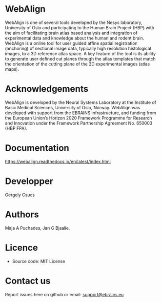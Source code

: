 # WebAlign

WebAlign is one of several tools developed by the Nesys laboratory, University of Oslo and participating to the Human Brain Project (HBP) with the aim of facilitating brain atlas based analysis and integration of experimental data and knowledge about the human and rodent brain.
WebAlign is a online tool for user guided affine spatial registration (anchoring) of sectional image data, typically high resolution histological images, to a 3D reference atlas space.
A key feature of the tool is its ability to generate user defined cut planes through the atlas templates that match the orientation of the cutting plane of the 2D experimental images (atlas maps).

# Acknowledgements
WebAlign is developed by the Neural Systems Laboratory at the Institute of Basic Medical Sciences, University of Oslo, Norway. WebAlign  was developed with support from the EBRAINS infrastructure, and funding from the European Union’s Horizon 2020 Framework Programme for Research and Innovation under the Framework Partnership Agreement No. 650003 (HBP FPA).

# Documentation
https://webalign.readthedocs.io/en/latest/index.html

# Developper
Gergely Csucs

# Authors
 Maja A Puchades, Jan G Bjaalie. 

# Licence
- Source code: MIT License

# Contact us
Report issues here on github or email: support@ebrains.eu




